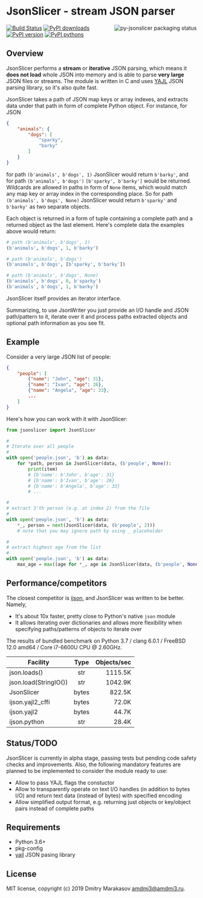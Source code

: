 # JsonSlicer - stream JSON parser

<a href="https://repology.org/metapackage/python:jsonslicer/versions">
	<img src="https://repology.org/badge/vertical-allrepos/python:jsonslicer.svg" alt="py-jsonslicer packaging status" align="right">
</a>

[![Build Status](https://travis-ci.org/repology/py-jsonslicer.svg?branch=master)](https://travis-ci.org/repology/py-jsonslicer)
[![PyPI downloads](https://img.shields.io/pypi/dm/jsonslicer.svg)](https://pypi.org/project/jsonslicer/)
[![PyPI version](https://img.shields.io/pypi/v/jsonslicer.svg)](https://pypi.org/project/jsonslicer/)
[![PyPI pythons](https://img.shields.io/pypi/pyversions/jsonslicer.svg)](https://pypi.org/project/jsonslicer/)

## Overview

JsonSlicer performs a **stream** or **iterative** JSON parsing,
which means it **does not load** whole JSON into memory and is able
to parse **very large** JSON files or streams. The module is written
in C and uses [YAJL](https://lloyd.github.io/yajl/) JSON parsing
library, so it's also quite fast.

JsonSlicer takes a path of JSON map keys or array indexes, and
extracts data under that path in form of complete Python object.
For instance, for JSON

```json
{
	"animals": {
		"dogs": [
			"sparky",
			"barky"
		]
	}
}
```

for path `(b'animals', b'dogs', 1)` JsonSlicer would return `b'barky'`,
and for path `(b'animals', b'dogs')` `[b'sparky', b'barky']` would
be returned. Wildcards are allowed in paths in form of `None` items,
which would match any map key or array index in the corresponding place.
So for path `(b'animals', b'dogs', None)` JsonSlicer would return
`b'sparky'` and `b'barky'` as two separate objects.

Each object is returned in a form of tuple containing a complete
path and a returned object as the last element. Here's complete
data the examples above would return:

```python
# path (b'animals', b'dogs', 1)
(b'animals', b'dogs', 1, b'barky')

# path (b'animals', b'dogs')
(b'animals', b'dogs', [b'sparky', b'barky'])

# path (b'animals', b'dogs', None)
(b'animals', b'dogs', 0, b'sparky')
(b'animals', b'dogs', 1, b'barky')
```

JsonSlicer itself provides an iterator interface.

Summarizing, to use JsonWriter you just provide an I/O handle and
JSON path/pattern to it, iterate over it and process paths extracted
objects and optional path information as you see fit.

## Example

Consider a very large JSON list of people:

```json
{
	"people": [
		{"name": "John", "age": 31},
		{"name": "Ivan", "age": 26},
		{"name": "Angela", "age": 33},
		...
	]
}
```

Here's how you can work with it with JsonSlicer:

```python
from jsonslicer import JsonSlicer

#
# Iterate over all people
#
with open('people.json', 'b') as data:
	for *path, person in JsonSlicer(data, (b'people', None)):
		print(item)
		# {b'name': b'John', b'age': 31}
		# {b'name': b'Ivan', b'age': 26}
		# {b'name': b'Angela', b'age': 33}
		# ...

#
# extract 3'th person (e.g. at index 2) from the file
#
with open('people.json', 'b') as data:
	*_, person = next(JsonSlicer(data, (b'people', 2)))
	# note that you may ignore path by using _ placeholder

#
# extract highest age from the list
#
with open('people.json', 'b') as data:
	max_age = max((age for *_, age in JsonSlicer(data, (b'people', None, b'age'))))
```

## Performance/competitors

The closest competitor is [ijson](https://github.com/isagalaev/ijson),
and JsonSlicer was written to be better. Namely,

* It's about 10x faster, pretty close to Python's native `json` module
* It allows iterating over dictionaries and allows more flexibility when
  specifying paths/patterns of objects to iterate over

The results of bundled benchmark on Python 3.7 / clang 6.0.1 / FreeBSD 12.0 amd64 / Core i7-6600U CPU @ 2.60GHz.

| Facility              | Type   | Objects/sec   |
|-----------------------|:------:|--------------:|
| json.loads()          |    str |       1115.5K |
| json.load(StringIO()) |    str |       1042.9K |
| JsonSlicer            |  bytes |        822.5K |
| ijson.yajl2_cffi      |  bytes |         72.0K |
| ijson.yajl2           |  bytes |         44.7K |
| ijson.python          |    str |         28.4K |

## Status/TODO

JsonSlicer is currently in alpha stage, passing tests but pending
code safety checks and improvements. Also, the following mandatory
features are planned to be implemented to consider the module ready
to use:

- Allow to pass YAJL flags the constuctor
- Allow to transparently operate on text I/O handles (in addition
  to bytes I/O) and return text data (instead of bytes) with specified
  encoding
- Allow simplified output format, e.g. returning just objects or
  key/object pairs instead of complete paths

## Requirements

- Python 3.6+
- pkg-config
- [yajl](https://lloyd.github.io/yajl/) JSON pasing library

## License

MIT license, copyright (c) 2019 Dmitry Marakasov amdmi3@amdmi3.ru.
